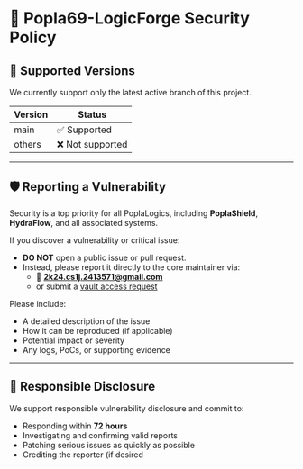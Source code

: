 # 🔐 Popla69-LogicForge Security Policy

## 📌 Supported Versions

We currently support only the latest active branch of this project.

| Version     | Status     |
|-------------|------------|
| main        | ✅ Supported |
| others      | ❌ Not supported |

---

## 🛡️ Reporting a Vulnerability

Security is a top priority for all PoplaLogics, including **PoplaShield**, **HydraFlow**, and all associated systems.

If you discover a vulnerability or critical issue:

- **DO NOT** open a public issue or pull request.
- Instead, please report it directly to the core maintainer via:
  - 📧 **2k24.cs1j.2413571@gmail.com**
  - or submit a [vault access request](https://github.com/Popla69/Popla69-LogicForge/issues/new?assignees=&labels=security&template=vault-access-request.yml)

Please include:

- A detailed description of the issue
- How it can be reproduced (if applicable)
- Potential impact or severity
- Any logs, PoCs, or supporting evidence

---

## 🤝 Responsible Disclosure

We support responsible vulnerability disclosure and commit to:

- Responding within **72 hours**
- Investigating and confirming valid reports
- Patching serious issues as quickly as possible
- Crediting the reporter (if desired
